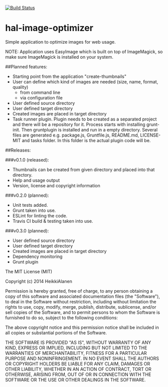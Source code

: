 [![Build Status](https://travis-ci.org/HeikkiAlanen/hal-image-optimizer.svg?branch=master)](https://travis-ci.org/HeikkiAlanen/hal-image-optimizer)

hal-image-optimizer
===================

Simple application to optimize images for web usage.

NOTE: Application uses EasyImage which is built on top of ImageMagick, so make sure ImageMagick is installed on your system.


##Planned features:
- Starting point from the application "create-thumbnails"
- User can define which kind of images are needed (size, name, format, quality)
  - from command line
  - via configuration file
- User defined source directory
- User defined target directory
- Created images are placed in target directory
- Task runner plugin. Plugin needs to be created as a separated project and there will be a repository for it. Process starts with installing grunt-init. Then gruntplugin is installed and run in a empty directory. Several files are generated e.g. package.js, Gruntfile.js, README.md, LICENSE-MIT and tasks folder. In this folder is the actual plugin code will be.

##Releases:

###v0.1.0 (released): 
* Thumbnails can be created from given directory and placed into that directory. 
* Help and usage output
* Version, license and copyright information

###v0.2.0 (planned):
* Unit tests added.
* Grunt taken into use.
* ESLint for linting the code.
* Travis CI build & testing taken into use.

###v0.3.0 (planned):
* User defined source directory
* User defined target directory
* Created images are placed in target directory
* Dependency monitoring
* Grunt plugin


The MIT License (MIT)

Copyright (c) 2014 HeikkiAlanen

Permission is hereby granted, free of charge, to any person obtaining a copy
of this software and associated documentation files (the "Software"), to deal
in the Software without restriction, including without limitation the rights
to use, copy, modify, merge, publish, distribute, sublicense, and/or sell
copies of the Software, and to permit persons to whom the Software is
furnished to do so, subject to the following conditions:

The above copyright notice and this permission notice shall be included in all
copies or substantial portions of the Software.

THE SOFTWARE IS PROVIDED "AS IS", WITHOUT WARRANTY OF ANY KIND, EXPRESS OR
IMPLIED, INCLUDING BUT NOT LIMITED TO THE WARRANTIES OF MERCHANTABILITY,
FITNESS FOR A PARTICULAR PURPOSE AND NONINFRINGEMENT. IN NO EVENT SHALL THE
AUTHORS OR COPYRIGHT HOLDERS BE LIABLE FOR ANY CLAIM, DAMAGES OR OTHER
LIABILITY, WHETHER IN AN ACTION OF CONTRACT, TORT OR OTHERWISE, ARISING FROM,
OUT OF OR IN CONNECTION WITH THE SOFTWARE OR THE USE OR OTHER DEALINGS IN THE
SOFTWARE.

